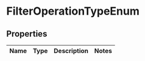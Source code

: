 # FilterOperationTypeEnum


## Properties

Name | Type | Description | Notes
------------ | ------------- | ------------- | -------------



